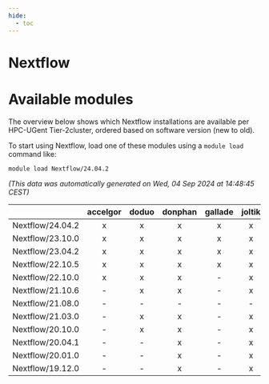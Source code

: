 ```yaml
---
hide:
  - toc
---
```


Nextflow
========

# Available modules


The overview below shows which Nextflow installations are available per HPC-UGent Tier-2cluster, ordered based on software version (new to old).

To start using Nextflow, load one of these modules using a `module load` command like:

```shell
module load Nextflow/24.04.2
```

*(This data was automatically generated on Wed, 04 Sep 2024 at 14:48:45 CEST)*  

| |accelgor|doduo|donphan|gallade|joltik|shinx|skitty|
| :---: | :---: | :---: | :---: | :---: | :---: | :---: | :---: |
|Nextflow/24.04.2|x|x|x|x|x|x|x|
|Nextflow/23.10.0|x|x|x|x|x|-|x|
|Nextflow/23.04.2|x|x|x|x|x|-|x|
|Nextflow/22.10.5|x|x|x|x|x|-|x|
|Nextflow/22.10.0|x|x|x|-|x|-|x|
|Nextflow/21.10.6|-|x|x|-|x|-|x|
|Nextflow/21.08.0|-|-|-|-|-|-|x|
|Nextflow/21.03.0|-|x|x|-|x|-|x|
|Nextflow/20.10.0|-|x|x|-|x|-|x|
|Nextflow/20.04.1|-|-|x|-|x|-|x|
|Nextflow/20.01.0|-|-|x|-|x|-|x|
|Nextflow/19.12.0|-|-|x|-|x|-|x|
